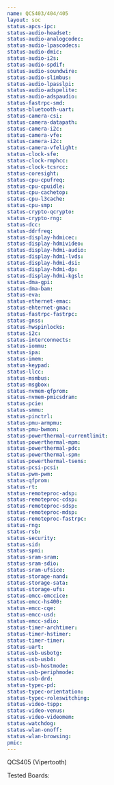 ```yaml
---
name: QCS403/404/405
layout: soc
status-apcs-ipc: 
status-audio-headset:
status-audio-analogcodec: 
status-audio-lpascodecs: 
status-audio-dmic: 
status-audio-i2s: 
status-audio-spdif: 
status-audio-soundwire:
status-audio-slimbus: 
status-audio-lpasslpi: 
status-audio-adspelite: 
status-audio-adspaudio: 
status-fastrpc-smd:
status-bluetooth-uart:
status-camera-csi:
status-camera-datapath:
status-camera-i2c:
status-camera-vfe:
status-camera-i2c:
status-camera-vfelight:
status-clock-sfe:
status-clock-rmphcc:
status-clock-tcsrcc:
status-coresight:
status-cpu-cpufreq:
status-cpu-cpuidle:
status-cpu-cachetop:
status-cpu-l3cache:
status-cpu-smp:
status-crypto-qcrypto:
status-crypto-rng:
status-dcc:
status-ddrfreq:
status-display-hdmicec:
status-display-hdmivideo:
status-display-hdmi-audio:
status-display-hdmi-lvds:
status-display-hdmi-dsi:
status-display-hdmi-dp:
status-display-hdmi-kgsl:
status-dma-gpi:
status-dma-bam:
status-eva:
status-ethernet-emac:
status-ehternet-gmac:
status-fastrpc-fastrpc:
status-gnss:
status-hwspinlocks:
status-i2c:
status-interconnects:
status-iommu:
status-ipa:
status-imem:
status-keypad:
status-llcc:
status-msmbus:
status-msgbox:
status-nvmem-qfprom:
status-nvmem-pmicsdram:
status-pcie:
status-smmu:
status-pinctrl:
status-pmu-armpmu:
status-pmu-bwmon:
status-powerthermal-currentlimit:
status-powerthermal-mpm:
status-powerthermal-pdc:
status-powerthermal-spm:
status-powerthermal-tsens:
status-pcsi-pcsi:
status-pwm-pwm:
status-qfprom:
status-rt:
status-remoteproc-adsp:
status-remoteproc-cdsp:
status-remoteproc-sdsp:
status-remoteproc-mdsp:
status-remoteproc-fastrpc:
status-rng:
status-rsb:
status-security:
status-sid:
status-spmi:
status-sram-sram:
status-sram-sdio:
status-sram-ufsice:
status-storage-nand:
status-storage-sata:
status-storage-ufs:
status-emcc-emccice:
status-emcc-hs400:
status-emcc-cqe:
status-emcc-usd:
status-emcc-sdio:
status-timer-archtimer:
status-timer-hstimer:
status-timer-timer:
status-uart:
status-usb-usbotg:
status-usb-usb4:
status-usb-hostmode:
status-usb-periphmode:
status-usb-drd:
status-typec-pd:
status-typec-orientation:
status-typec-roleswitching:
status-video-tspp:
status-video-venus:
status-video-videomem:
status-watchdog:
status-wlan-onoff:
status-wlan-browsing:
pmic: 
---
```

QCS405 (Vipertooth)

Tested Boards:
